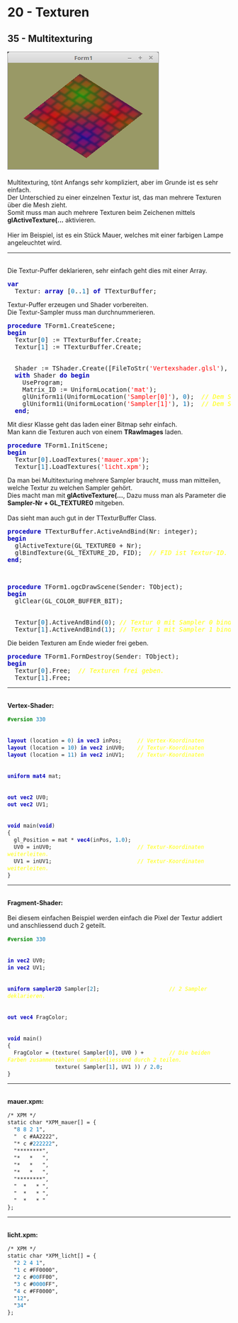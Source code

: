 <html>
    <b><h1>20 - Texturen</h1></b>
    <b><h2>35 - Multitexturing</h2></b>
<img src="image.png" alt="Selfhtml"><br><br>
Multitexturing, tönt Anfangs sehr kompliziert, aber im Grunde ist es sehr einfach.<br>
Der Unterschied zu einer einzelnen Textur ist, das man mehrere Texturen über die Mesh zieht.<br>
Somit muss man auch mehrere Texturen beim Zeichenen mittels <b>glActiveTexture(...</b> aktivieren.<br>
<br>
Hier im Beispiel, ist es ein Stück Mauer, welches mit einer farbigen Lampe angeleuchtet wird.<br>
<hr><br>
Die Textur-Puffer deklarieren, sehr einfach geht dies mit einer Array.<br>
<pre><code=scal><b><font color="0000BB">var</font></b>
  Textur: <b><font color="0000BB">array</font></b> [<font color="#0077BB">0</font>..<font color="#0077BB">1</font>] <b><font color="0000BB">of</font></b> TTexturBuffer;</code></pre>
Textur-Puffer erzeugen und Shader vorbereiten.<br>
Die Textur-Sampler muss man durchnummerieren.<br>
<pre><code=scal><b><font color="0000BB">procedure</font></b> TForm1.CreateScene;
<b><font color="0000BB">begin</font></b>
  Textur[<font color="#0077BB">0</font>] := TTexturBuffer.Create;
  Textur[<font color="#0077BB">1</font>] := TTexturBuffer.Create;
<br>
  Shader := TShader.Create([FileToStr(<font color="#FF0000">'Vertexshader.glsl'</font>), FileToStr(<font color="#FF0000">'Fragmentshader.glsl'</font>)]);
  <b><font color="0000BB">with</font></b> Shader <b><font color="0000BB">do</font></b> <b><font color="0000BB">begin</font></b>
    UseProgram;
    Matrix_ID := UniformLocation(<font color="#FF0000">'mat'</font>);
    glUniform1i(UniformLocation(<font color="#FF0000">'Sampler[0]'</font>), <font color="#0077BB">0</font>);  <i><font color="#FFFF00">// Dem Sampler[0] 0 zuweisen.</font></i>
    glUniform1i(UniformLocation(<font color="#FF0000">'Sampler[1]'</font>), <font color="#0077BB">1</font>);  <i><font color="#FFFF00">// Dem Sampler[1] 1 zuweisen.</font></i>
  <b><font color="0000BB">end</font></b>;</code></pre>
Mit diesr Klasse geht das laden einer Bitmap sehr einfach.<br>
Man kann die Texturen auch von einem <b>TRawImages</b> laden.<br>
<pre><code=scal><b><font color="0000BB">procedure</font></b> TForm1.InitScene;
<b><font color="0000BB">begin</font></b>
  Textur[<font color="#0077BB">0</font>].LoadTextures(<font color="#FF0000">'mauer.xpm'</font>);
  Textur[<font color="#0077BB">1</font>].LoadTextures(<font color="#FF0000">'licht.xpm'</font>);</code></pre>
Da man bei Multitexturing mehrere Sampler braucht, muss man mitteilen, welche Textur zu welchen Sampler gehört.<br>
Dies macht man mit <b>glActiveTexture(...</b>, Dazu muss man als Parameter die <b>Sampler-Nr + GL_TEXTURE0</b> mitgeben.<br>
<br>
Das sieht man auch gut in der TTexturBuffer Class.<br>
<pre><code=scal><b><font color="0000BB">procedure</font></b> TTexturBuffer.ActiveAndBind(Nr: integer);
<b><font color="0000BB">begin</font></b>
  glActiveTexture(GL_TEXTURE0 + Nr);
  glBindTexture(GL_TEXTURE_2D, FID);  <i><font color="#FFFF00">// FID ist Textur-ID.</font></i>
<b><font color="0000BB">end</font></b>;</code></pre>
<br>
<pre><code=scal><b><font color="0000BB">procedure</font></b> TForm1.ogcDrawScene(Sender: TObject);
<b><font color="0000BB">begin</font></b>
  glClear(GL_COLOR_BUFFER_BIT);
<br>
  Textur[<font color="#0077BB">0</font>].ActiveAndBind(<font color="#0077BB">0</font>); <i><font color="#FFFF00">// Textur 0 mit Sampler 0 binden.</font></i>
  Textur[<font color="#0077BB">1</font>].ActiveAndBind(<font color="#0077BB">1</font>); <i><font color="#FFFF00">// Textur 1 mit Sampler 1 binden.</font></i></code></pre>
Die beiden Texturen am Ende wieder frei geben.<br>
<pre><code=scal><b><font color="0000BB">procedure</font></b> TForm1.FormDestroy(Sender: TObject);
<b><font color="0000BB">begin</font></b>
  Textur[<font color="#0077BB">0</font>].Free;  <i><font color="#FFFF00">// Texturen frei geben.</font></i>
  Textur[<font color="#0077BB">1</font>].Free;</code></pre>
<hr><br>
<b>Vertex-Shader:</b><br>
<pre><code><b><font color="#008800">#version</font></b> <font color="#0077BB">330</font>
<br>
<b><font color="0000BB">layout</font></b> (location = <font color="#0077BB">0</font>) <b><font color="0000BB">in</font></b> <b><font color="0000BB">vec3</font></b> inPos;     <i><font color="#FFFF00">// Vertex-Koordinaten</font></i>
<b><font color="0000BB">layout</font></b> (location = <font color="#0077BB">10</font>) <b><font color="0000BB">in</font></b> <b><font color="0000BB">vec2</font></b> inUV0;    <i><font color="#FFFF00">// Textur-Koordinaten</font></i>
<b><font color="0000BB">layout</font></b> (location = <font color="#0077BB">11</font>) <b><font color="0000BB">in</font></b> <b><font color="0000BB">vec2</font></b> inUV1;    <i><font color="#FFFF00">// Textur-Koordinaten</font></i>
<br>
<b><font color="0000BB">uniform</font></b> <b><font color="0000BB">mat4</font></b> mat;
<br>
<b><font color="0000BB">out</font></b> <b><font color="0000BB">vec2</font></b> UV0;
<b><font color="0000BB">out</font></b> <b><font color="0000BB">vec2</font></b> UV1;
<br>
<b><font color="0000BB">void</font></b> main(<b><font color="0000BB">void</font></b>)
{
  gl_Position = mat * <b><font color="0000BB">vec4</font></b>(inPos, <font color="#0077BB">1</font>.<font color="#0077BB">0</font>);
  UV0 = inUV0;                           <i><font color="#FFFF00">// Textur-Koordinaten weiterleiten.</font></i>
  UV1 = inUV1;                           <i><font color="#FFFF00">// Textur-Koordinaten weiterleiten.</font></i>
}
</code></pre>
<hr><br>
<b>Fragment-Shader:</b><br>
<br>
Bei diesem einfachen Beispiel werden einfach die Pixel der Textur addiert und anschliessend duch 2 geteilt.<br>
<pre><code><b><font color="#008800">#version</font></b> <font color="#0077BB">330</font>
<br>
<b><font color="0000BB">in</font></b> <b><font color="0000BB">vec2</font></b> UV0;
<b><font color="0000BB">in</font></b> <b><font color="0000BB">vec2</font></b> UV1;
<br>
<b><font color="0000BB">uniform</font></b> <b><font color="0000BB">sampler2D</font></b> Sampler[<font color="#0077BB">2</font>];                      <i><font color="#FFFF00">// 2 Sampler deklarieren.</font></i>
<br>
<b><font color="0000BB">out</font></b> <b><font color="0000BB">vec4</font></b> FragColor;
<br>
<b><font color="0000BB">void</font></b> main()
{
  FragColor = (texture( Sampler[<font color="#0077BB">0</font>], UV0 ) +        <i><font color="#FFFF00">// Die beiden Farben zusammenzählen und anschliessend durch 2 teilen.</font></i>
               texture( Sampler[<font color="#0077BB">1</font>], UV1 )) / <font color="#0077BB">2</font>.<font color="#0077BB">0</font>;
}
</code></pre>
<hr><br>
<b>mauer.xpm:</b><br>
<pre><code>/* XPM */
static char *XPM_mauer[] = {
  "<font color="#0077BB">8</font> <font color="#0077BB">8</font> <font color="#0077BB">2</font> <font color="#0077BB">1</font>",
  "  c #AA2222",
  "* c #<font color="#0077BB">222222</font>",
  "********",
  "*   *   ",
  "*   *   ",
  "*   *   ",
  "********",
  "  *   * ",
  "  *   * ",
  "  *   * "
};
</code></pre>
<hr><br>
<b>licht.xpm:</b><br>
<pre><code>/* XPM */
static char *XPM_licht[] = {
  "<font color="#0077BB">2</font> <font color="#0077BB">2</font> <font color="#0077BB">4</font> <font color="#0077BB">1</font>",
  "<font color="#0077BB">1</font> c #FF0000",
  "<font color="#0077BB">2</font> c #<font color="#0077BB">00</font>FF00",
  "<font color="#0077BB">3</font> c #<font color="#0077BB">0000</font>FF",
  "<font color="#0077BB">4</font> c #FF0000",
  "<font color="#0077BB">12</font>",
  "<font color="#0077BB">34</font>"
};
</code></pre>
<br>
</html>
